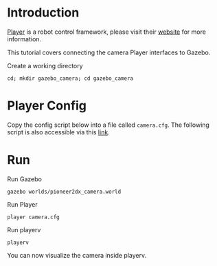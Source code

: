 # Introduction

[Player](http://playerstage.sourceforge.net) is a robot control framework,
please visit their [website](http://playerstage.sourceforge.net) for more
information.

This tutorial covers connecting the camera Player interfaces to Gazebo.

Create a working directory

~~~
cd; mkdir gazebo_camera; cd gazebo_camera
~~~

# Player Config

Copy the config script below into a file called `camera.cfg`. The following script is also accessible via this [link](https://github.com/osrf/gazebo/raw/master/examples/player/camera/camera.cfg).

<include
src='https://github.com/osrf/gazebo/raw/master/examples/player/camera/camera.cfg'/>

# Run

Run Gazebo

~~~
gazebo worlds/pioneer2dx_camera.world
~~~

Run Player

~~~
player camera.cfg
~~~

Run playerv

~~~
playerv
~~~

You can now visualize the camera inside playerv.
